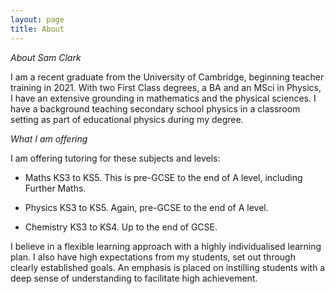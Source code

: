 ```yaml
---
layout: page
title: About
---
```


*About Sam Clark*

I am a recent graduate from the University of Cambridge, beginning teacher training in 2021. With two First Class degrees, a BA and an MSci in Physics,  I have an extensive grounding in mathematics and the physical sciences. I have a background teaching secondary school physics in a classroom setting as part of educational physics during my degree.

*What I am offering*

I am offering tutoring for these subjects and levels:

* Maths KS3 to KS5. This is pre-GCSE to the end of A level, including Further Maths.

* Physics KS3 to KS5. Again, pre-GCSE to the end of A level.

* Chemistry KS3 to KS4. Up to the end of GCSE.

I believe in a flexible learning approach with a highly individualised learning plan. I also have high expectations from my students, set out through clearly established goals. An emphasis is placed on instilling students with a deep sense of understanding to facilitate high achievement.

